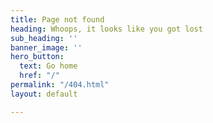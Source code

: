 ```yaml
---
title: Page not found
heading: Whoops, it looks like you got lost
sub_heading: ''
banner_image: ''
hero_button:
  text: Go home
  href: "/"
permalink: "/404.html"
layout: default

---
```

